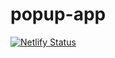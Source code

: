 # popup-app
[![Netlify Status](https://api.netlify.com/api/v1/badges/3fd4c5ff-7081-4135-bb41-bd60f5b84ffa/deploy-status)](https://app.netlify.com/sites/gleaming-dodol-5b7ab1/deploys)